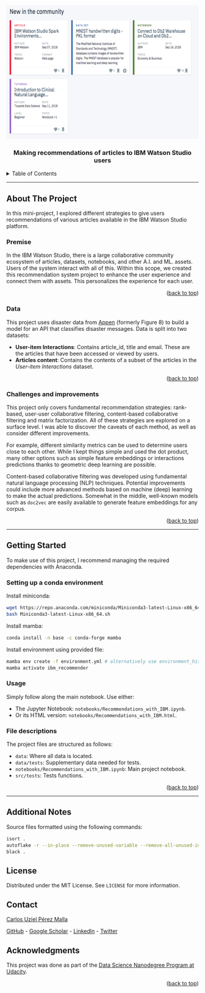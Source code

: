 <div id="top"></div>

<!-- PROJECT LOGO -->
<br />
<div align="center">
  <img src="images/dashboard.png" alt="Web App" width="700" height="350">

  <h3 align="center">Making recommendations of articles to IBM Watson Studio users</h3>

</div>

<!-- TABLE OF CONTENTS -->
<details>
  <summary>Table of Contents</summary>
  <ol>
    <li>
      <a href="#about-the-project">About The Project</a>
      <ul>
        <li><a href="#premise">Premise</a></li>
        <li><a href="#data">Data</a></li>
        <li><a href="#challenges-and-improvements">Challenges and improvements</a></li>
      </ul>
    </li>
    <li>
      <a href="#getting-started">Getting Started</a>
      <ul>
        <li><a href="#setting-up-a-conda-environment">Setting up a conda environment</a></li>
        <li><a href="#file-descriptions">File descriptions</a></li>
        <li><a href="#usage">Usage</a></li>
      </ul>
    </li>
    <li><a href="#additional-notes">Additional Notes</a></li>
    <li><a href="#license">License</a></li>
    <li><a href="#contact">Contact</a></li>
    <li><a href="#acknowledgments">Acknowledgments</a></li>
  </ol>
</details>

---
## About The Project

In this mini-project, I explored different strategies to give users recommendations of various articles available in the IBM Watson Studio platform.

### Premise

In the IBM Watson Studio, there is a large collaborative community ecosystem of articles, datasets, notebooks, and other A.I. and ML. assets. Users of the system interact with all of this. Within this scope, we created this recommendation system project to enhance the user experience and connect them with assets. This personalizes the experience for each user.

<p align="right">(<a href="#top">back to top</a>)</p>

### Data

This project uses disaster data from [Appen](https://appen.com/) (formerly Figure 8) to build a model for an API that classifies disaster messages. Data is split into two datasets:

- **User-item Interactions**: Contains article_id, title and email. These are the articles that have been accessed or viewed by users.
- **Articles content**: Contains the contents of a subset of the articles in the _User-item Interactions_ dataset.

<p align="right">(<a href="#top">back to top</a>)</p>

### Challenges and improvements

This project only covers fundamental recommendation strategies: rank-based, user-user collaborative filtering, content-based collaborative filtering and matrix factorization. All of these strategies are explored on a surface level. I was able to discover the caveats of each method, as well as consider different improvements.

For example, different similarity metrics can be used to determine users close to each other. While I kept things simple and used the dot product, many other options such as simple feature embeddings or interactions predictions thanks to geometric deep learning are possible.

Content-based collaborative filtering was developed using fundamental natural language processing (NLP) techniques. Potential improvements could include more advanced methods based on machine (deep) learning to make the actual predictions. Somewhat in the middle, well-known models such as `doc2vec` are easily available to generate feature embeddings for any corpus.

<p align="right">(<a href="#top">back to top</a>)</p>

---

## Getting Started

To make use of this project, I recommend managing the required dependencies with Anaconda.

### Setting up a conda environment

Install miniconda:

```bash
wget https://repo.anaconda.com/miniconda/Miniconda3-latest-Linux-x86_64.sh
bash Miniconda3-latest-Linux-x86_64.sh
```

Install mamba:

```bash
conda install -n base -c conda-forge mamba
```

Install environment using provided file:

```bash
mamba env create -f environment.yml # alternatively use environment_hist.yml if base system is not debian
mamba activate ibm_recommender
```

### Usage

Simply follow along the main notebook. Use either:

- The Jupyter Notebook: `notebooks/Recommendations_with_IBM.ipynb`.
- Or its HTML version: `notebooks/Recommendations_with_IBM.html`.

### File descriptions

The project files are structured as follows:

- `data`: Where all data is located.
- `data/tests`: Supplementary data needed for tests.
- `notebooks/Recommendations_with_IBM.ipynb`: Main project notebook.
- `src/tests`: Tests functions.

<p align="right">(<a href="#top">back to top</a>)</p>

---

## Additional Notes

Source files formatted using the following commands:

```bash
isort .
autoflake -r --in-place --remove-unused-variable --remove-all-unused-imports --ignore-init-module-imports .
black .
```

## License

Distributed under the MIT License. See `LICENSE` for more information.

## Contact

[Carlos Uziel Pérez Malla](https://www.carlosuziel-pm.dev/)

[GitHub](https://github.com/CarlosUziel) - [Google Scholar](https://scholar.google.es/citations?user=tEz_OeIAAAAJ&hl=es&oi=ao) - [LinkedIn](https://at.linkedin.com/in/carlos-uziel-p%C3%A9rez-malla-323aa5124) - [Twitter](https://twitter.com/perez_malla)

## Acknowledgments

This project was done as part of the [Data Science Nanodegree Program at Udacity](https://www.udacity.com/course/data-scientist-nanodegree--nd025).

<p align="right">(<a href="#top">back to top</a>)</p>
